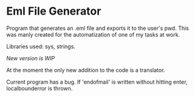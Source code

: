 # Eml File Generator

Program that generates an .eml file and exports it to the user's pwd. This was manly created for the automatization of one of my tasks at work. 

Libraries used: sys, strings. 

*New version is WIP*

At the moment the only new addition to the code is a translator. 

Current program has a bug. If 'endofmail' is written without hitting enter, localbounderror is thrown. 
